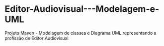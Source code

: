 # Editor-Audiovisual---Modelagem-e-UML
Projeto Maven - Modelagem de classes e Diagrama UML representando a profissão de Editor Audiovisual
